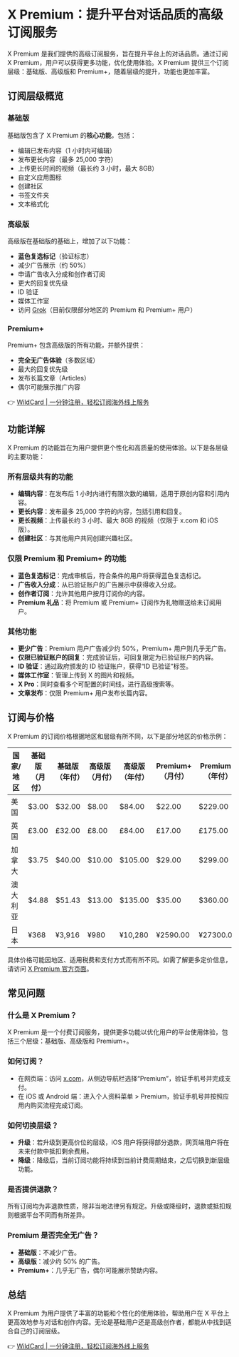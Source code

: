 # X Premium：提升平台对话品质的高级订阅服务

X Premium 是我们提供的高级订阅服务，旨在提升平台上的对话品质。通过订阅 X Premium，用户可以获得更多功能，优化使用体验。X Premium 提供三个订阅层级：基础版、高级版和 Premium+，随着层级的提升，功能也更加丰富。

## 订阅层级概览

### 基础版
基础版包含了 X Premium 的**核心功能**，包括：
- 编辑已发布内容（1 小时内可编辑）
- 发布更长内容（最多 25,000 字符）
- 上传更长时间的视频（最长约 3 小时，最大 8GB）
- 自定义应用图标
- 创建社区
- 书签文件夹
- 文本格式化

### 高级版
高级版在基础版的基础上，增加了以下功能：
- **蓝色复选标记**（验证标志）
- 减少广告展示（约 50%）
- 申请广告收入分成和创作者订阅
- 更大的回复优先级
- ID 验证
- 媒体工作室
- 访问 [Grok](https://grok.x.ai/)（目前仅限部分地区的 Premium 和 Premium+ 用户）

### Premium+
Premium+ 包含高级版的所有功能，并额外提供：
- **完全无广告体验**（多数区域）
- 最大的回复优先级
- 发布长篇文章（Articles）
- 偶尔可能展示推广内容

👉 [WildCard | 一分钟注册，轻松订阅海外线上服务](https://bbtdd.com/WildCard)

## 功能详解
X Premium 的功能旨在为用户提供更个性化和高质量的使用体验。以下是各层级的主要功能：

### 所有层级共有的功能
- **编辑内容**：在发布后 1 小时内进行有限次数的编辑，适用于原创内容和引用内容。
- **更长内容**：发布最多 25,000 字符的内容，包括引用和回复。
- **更长视频**：上传最长约 3 小时、最大 8GB 的视频（仅限于 x.com 和 iOS 版）。
- **创建社区**：与其他用户共同创建兴趣社区。

### 仅限 Premium 和 Premium+ 的功能
- **蓝色复选标记**：完成审核后，符合条件的用户将获得蓝色复选标记。
- **广告收入分成**：从已验证账户的广告展示中获得收入分成。
- **创作者订阅**：允许其他用户按月订阅你的内容。
- **Premium 礼品**：将 Premium 或 Premium+ 订阅作为礼物赠送给未订阅用户。

### 其他功能
- **更少广告**：Premium 用户广告减少约 50%，Premium+ 用户则几乎无广告。
- **仅限已验证账户的回复**：完成验证后，可回复限定为已验证账户的内容。
- **ID 验证**：通过政府颁发的 ID 验证账户，获得“ID 已验证”标签。
- **媒体工作室**：管理上传到 X 的图片和视频。
- **X Pro**：同时查看多个可配置的时间线，进行高级搜索等。
- **文章发布**：仅限 Premium+ 用户发布长篇内容。

## 订阅与价格
X Premium 的订阅价格根据地区和层级有所不同，以下是部分地区的价格示例：

| 国家/地区         | 基础版（月付） | 基础版（年付） | 高级版（月付） | 高级版（年付） | Premium+（月付） | Premium+（年付） |
|------------------|----------------|----------------|----------------|----------------|------------------|------------------|
| 美国             | $3.00          | $32.00         | $8.00          | $84.00         | $22.00           | $229.00          |
| 英国             | £3.00          | £32.00         | £8.00          | £84.00         | £17.00           | £175.00          |
| 加拿大           | $3.75          | $40.00         | $10.00         | $105.00        | $29.00           | $299.00          |
| 澳大利亚         | $4.88          | $51.43         | $13.00         | $135.00        | $35.00           | $360.00          |
| 日本             | ¥368           | ¥3,916         | ¥980           | ¥10,280        | ¥2590.00         | ¥27300.00        |

具体价格可能因地区、适用税费和支付方式而有所不同。如需了解更多定价信息，请访问 [X Premium 官方页面](https://help.x.com/en/using-x/x-premium#tbpricing-bycountry)。

## 常见问题

### 什么是 X Premium？
X Premium 是一个付费订阅服务，提供更多功能以优化用户的平台使用体验，包括三个层级：基础版、高级版和 Premium+。

### 如何订阅？
- 在网页端：访问 [x.com](https://twitter.com/i/premium_sign_up)，从侧边导航栏选择“Premium”，验证手机号并完成支付。
- 在 iOS 或 Android 端：进入个人资料菜单 > Premium，验证手机号并按照应用内购买流程完成订阅。

### 如何切换层级？
- **升级**：若升级到更高价位的层级，iOS 用户将获得部分退款，网页端用户将在未来付款中抵扣剩余费用。
- **降级**：降级后，当前订阅功能将持续到当前计费周期结束，之后切换到新层级功能。

### 是否提供退款？
所有订阅均为非退款性质，除非当地法律另有规定。升级或降级时，退款或抵扣规则根据平台不同而有所差异。

### Premium 是否完全无广告？
- **基础版**：不减少广告。
- **高级版**：减少约 50% 的广告。
- **Premium+**：几乎无广告，偶尔可能展示赞助内容。

## 总结
X Premium 为用户提供了丰富的功能和个性化的使用体验，帮助用户在 X 平台上更高效地参与对话和创作内容。无论是基础用户还是高级创作者，都能从中找到适合自己的订阅层级。

👉 [WildCard | 一分钟注册，轻松订阅海外线上服务](https://bbtdd.com/WildCard)